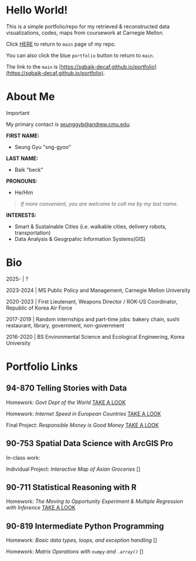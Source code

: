 # Hello World!

This is a simple portfolio/repo for my retrieved & reconstructed data visualizations, codes, maps from coursework at Carnegie Mellon.

Click [HERE](https://sgbaik-decaf.github.io/portfolio) to return to `main` page of my repo.

You can also click the blue `portfolio` button to return to `main`.

The link to the `main` is [https://sgbaik-decaf.github.io/portfolio](https://sgbaik-decaf.github.io/portfolio).

# About Me

> [!IMPORTANT]
> My primary contact is seunggyb@andrew.cmu.edu.

**FIRST NAME:**
- Seung Gyu "sng-gyoo"

**LAST NAME:**
- Baik "beck"

**PRONOUNS:**
- He/Him

> *If more convenient, you are welcome to call me by my last name.*

**INTERESTS:**

- Smart & Sustainable Cities (i.e. walkable cities, delivery robots, transportation)
- Data Analysis & Geogrpahic Information Systems(GIS)

# Bio

2025-     | ?

2023-2024 | MS Public Policy and Management, Carnegie Mellon University

2020-2023 | First Lieutenant, Weapons Director / ROK-US Coordinator, Republic of Korea Air Force

2017-2019 | Random internships and part-time jobs: bakery chain, sushi restaurant, library, government, non-government

2016-2020 | BS Environmental Science and Ecological Engineering, Korea University

# Portfolio Links

## 94-870 Telling Stories with Data

Homework: *Govt Dept of the World* [TAKE A LOOK](https://sgbaik-decaf.github.io/portfolio/94870_govtdept_2021.html)

Homework: *Internet Speed in European Countries* [TAKE A LOOK](https://sgbaik-decaf.github.io/portfolio/94870_internet_speed.html)

Final Project: *Responsible Money is Good Money* [TAKE A LOOK](https://sgbaik-decaf.github.io/portfolio/94870_final_proj_3.html)

## 90-753 Spatial Data Science with ArcGIS Pro

In-class work:

Individual Project: *Interactive Map of Asian Groceries* []

## 90-711 Statistical Reasoning with R

Homework: *The Moving to Opportunity Experiment & Multiple Regression with Inference* [TAKE A LOOK](https://sgbaik-decaf.github.io/portfolio/90711_HW10_recon.html)

## 90-819 Intermediate Python Programming

Homework: *Basic data types, loops, and exception handling* []

Homework: *Matrix Operations with `numpy` and `.array()`* []

